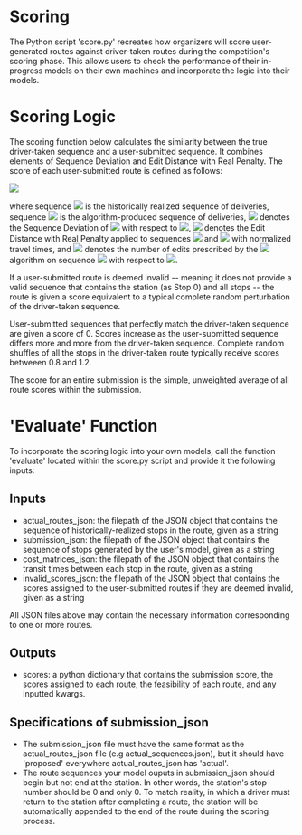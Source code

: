 # Scoring
The Python script 'score.py' recreates how organizers will score user-generated routes against driver-taken routes during the competition's scoring phase. This allows users to check the performance of their in-progress models on their own machines and incorporate the logic into their models.

# Scoring Logic
The scoring function below calculates the similarity between the true driver-taken sequence and a user-submitted sequence. It combines elements of Sequence Deviation and Edit Distance with Real Penalty. The score of each user-submitted route is defined as follows:

<img src="https://render.githubusercontent.com/render/math?math=score = \frac{SD(A,B) \cdot {ERP}_{norm}(A,B)}{{ERP}_e(A,B)}">

where sequence <img src="https://render.githubusercontent.com/render/math?math=A"> is the historically realized sequence of deliveries, sequence <img src="https://render.githubusercontent.com/render/math?math=B"> is the algorithm-produced sequence of deliveries, <img src="https://render.githubusercontent.com/render/math?math=SD"> denotes the Sequence Deviation of <img src="https://render.githubusercontent.com/render/math?math=B"> with respect to <img src="https://render.githubusercontent.com/render/math?math=A">, <img src="https://render.githubusercontent.com/render/math?math=ERP_{norm}"> denotes the Edit Distance with Real Penalty applied to sequences <img src="https://render.githubusercontent.com/render/math?math=A"> and <img src="https://render.githubusercontent.com/render/math?math=B"> with normalized travel times, and <img src="https://render.githubusercontent.com/render/math?math={ERP}_e"> denotes the number of edits prescribed by the <img src="https://render.githubusercontent.com/render/math?math=ERP"> algorithm on sequence <img src="https://render.githubusercontent.com/render/math?math=B"> with respect to <img src="https://render.githubusercontent.com/render/math?math=A">. 

If a user-submitted route is deemed invalid -- meaning it does not provide a valid sequence that contains the station (as Stop 0) and all stops -- the route is given a score equivalent to a typical complete random perturbation of the driver-taken sequence. 

User-submitted sequences that perfectly match the driver-taken sequence are given a score of 0. Scores increase as the user-submitted sequence differs more and more from the driver-taken sequence. Complete random shuffles of all the stops in the driver-taken route typically receive scores betweeen 0.8 and 1.2.

The score for an entire submission is the simple, unweighted average of all route scores within the submission.

# 'Evaluate' Function
To incorporate the scoring logic into your own models, call the function 'evaluate' located within the score.py script and provide it the following inputs:

## Inputs
- actual_routes_json: the filepath of the JSON object that contains the sequence of historically-realized stops in the route, given as a string
- submission_json: the filepath of the JSON object that contains the sequence of stops generated by the user's model, given as a string
- cost_matrices_json: the filepath of the JSON object that contains the transit times between each stop in the route, given as a string
- invalid_scores_json: the filepath of the JSON object that contains the scores assigned to the user-submitted routes if they are deemed invalid, given as a string

All JSON files above may contain the necessary information corresponding to one or more routes. 

## Outputs
- scores: a python dictionary that contains the submission score, the scores assigned to each route, the feasibility of each route, and any inputted kwargs.

## Specifications of submission_json
- The submission_json file must have the same format as the actual_routes_json file (e.g actual_sequences.json), but it should have 'proposed' everywhere actual_routes_json has 'actual'.
- The route sequences your model ouputs in submission_json should begin but not end at the station. In other words, the station's stop number should be 0 and only 0. To match reality, in which a driver must return to the station after completing a route, the station will be automatically appended to the end of the route during the scoring process.